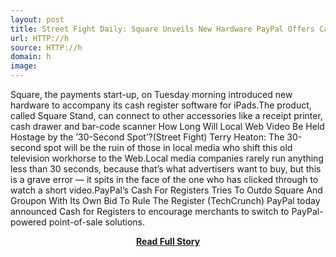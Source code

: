```yaml
---
layout: post
title: Street Fight Daily: Square Unveils New Hardware PayPal Offers Cash for Registers
url: HTTP://h
source: HTTP://h
domain: h
image: 
---
```


<p>Square, the payments start-up, on Tuesday morning introduced new hardware to accompany its cash register software for iPads.The product, called Square Stand, can connect to other accessories like a receipt printer, cash drawer and bar-code scanner How Long Will Local Web Video Be Held Hostage by the ’30-Second Spot’?(Street Fight) Terry Heaton: The 30-second spot will be the ruin of those in local media who shift this old television workhorse to the Web.Local media companies rarely run anything less than 30 seconds, because that’s what advertisers want to buy, but this is a grave error — it spits in the face of the one who has clicked through to watch a short video.PayPal’s Cash For Registers Tries To Outdo Square And Groupon With Its Own Bid To Rule The Register (TechCrunch) PayPal today announced Cash for Registers to encourage merchants to switch to PayPal-powered point-of-sale solutions.</p>
<center><p><a href="HTTP://h" style='padding:25px; font-sze:18px; font-weight: bold;'>Read Full Story</a></p></center>
